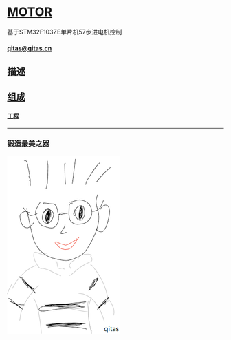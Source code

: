 ﻿# [MOTOR](https://github.com/qitas/MOTOR) 

基于STM32F103ZE单片机57步进电机控制

#### qitas@qitas.cn

## [描述](https://github.com/qitas/MOTOR/wiki) 

## [组成](qitas/)

#### [工程](Project/)


---

### 锻造最美之器

[![sites](qitas/qitas.png)](http://www.qitas.cn)
